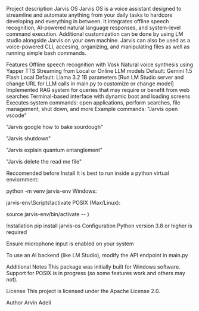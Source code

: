 Project description
Jarvis OS
Jarvis OS is a voice assistant designed to streamline and automate anything from your daily tasks to hardcore developing and everything in between. It integrates offline speech recognition, AI-powered natural language responses, and system-level command execution. Additional customization can be done by using LM studio alongside Jarvis on your own machine. Jarvis can also be used as a voice-powered CLI, accesing, organizing, and manipulating files as well as running simple bash commands.

Features
Offline speech recognition with Vosk
Natural voice synthesis using Yapper TTS
Streaming from Local or Online LLM models
Default: Gemini 1.5 Flash
Local Default: Llama 3.2 1B parameters [Run LM Studio server and change URL for LLM calls in main.py to customize or change model]
Implemented RAG system for queries that may require or benefit from web searches
Terminal-based interface with dynamic boot and loading screens
Executes system commands: open applications, perform searches, file management, shut down, and more
Example commands:
"Jarvis open vscode"

"Jarvis google how to bake sourdough"

"Jarvis shutdown"

"Jarvis explain quantum entanglement"

"Jarvis delete the read me file"

Reccomended before Install
It is best to run inside a python virtual enviornment:

python -m venv jarvis-env
Windows:

jarvis-env\Scripts\activate
POSIX (Max/Linux):

source jarvis-env/bin/activate
-- )

Installation
pip install jarvis-os
Configuration
Python version 3.8 or higher is required

Ensure microphone input is enabled on your system

To use an AI backend (like LM Studio), modify the API endpoint in main.py

Additional Notes
This package was initially built for Windows software. Support for POSIX is in progress (so some features work and others may not).

License
This project is licensed under the Apache License 2.0.

Author
Arvin Adeli
